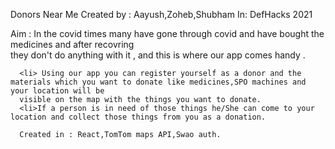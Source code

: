 Donors Near Me
Created by : Aayush,Zoheb,Shubham
In: DefHacks 2021

Aim : In the covid times many have gone through covid and have bought the medicines and after recovring<br>
      they don't do anything with it , and this is where our app comes handy .
      
      <li> Using our app you can register yourself as a donor and the materials which you want to donate like medicines,SPO machines and your location will be
      visible on the map with the things you want to donate.
      <li>If a person is in need of those things he/She can come to your location and collect those things from you as a donation.
      
      Created in : React,TomTom maps API,Swao auth.
